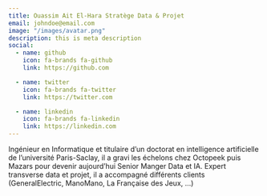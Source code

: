 ```yaml
---
title: Ouassim Ait El-Hara Stratège Data & Projet
email: johndoe@email.com
image: "/images/avatar.png"
description: this is meta description
social:
  - name: github
    icon: fa-brands fa-github
    link: https://github.com

  - name: twitter
    icon: fa-brands fa-twitter
    link: https://twitter.com

  - name: linkedin
    icon: fa-brands fa-linkedin
    link: https://linkedin.com
---
```


Ingénieur en Informatique et titulaire d’un doctorat en intelligence artificielle de l’université Paris-Saclay, il a gravi les échelons chez Octopeek puis Mazars pour devenir aujourd’hui Senior Manger Data et IA.
Expert transverse data et projet, il a accompagné différents clients (GeneralElectric, ManoMano, La Française des Jeux, …)
